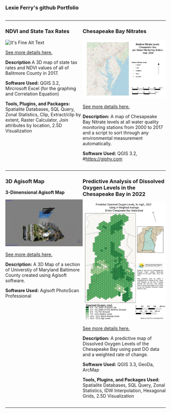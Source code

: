 ### Lexie Ferry's github Portfolio


<!--This is the first row of projects -->
<div style="display:table-row; width:100%; table-layout: fixed">
<div style="display: table-cell; width:370px; margin-right:3px" markdown="1">

---

### NDVI and State Tax Rates 

![It's Fine Alt Text](NDVI_Tax_Rates/Project1mapT2.png)

[See more details here.](https://github.com/lexiejferry/lexiejferry.github.io/blob/master/NDVI_Tax_Rates/NDVI_Tax_Rates.md)

**Description** A 3D map of state tax rates and NDVI values of all of Balitmore County in 2017. 

**Software Used:** QGIS 3.2, Mircrosoft Excel (for the graphing and Correlation Equation)

**Tools, Plugins, and Packages:** Spatialite Databases, SQL Query, Zonal Statistics, Clip, Extract/clip by extent, Raster Calculator, Join attributes by location, 2.5D Visualization

</div>

<div style="display: table-cell; width:370px" markdown="1">

---
### Chesapeake Bay Nitrates



![It's Fine Alt Text](Chesapeake_Nitrates_Map/Nitrates.gif)

[See more details here.](https://github.com/lexiejferry/lexiejferry.github.io/blob/master/Chesapeake_Nitrates_Map/Chesapeake_Nitrates_Map.md)

**Description:** A map of Chesapeake Bay Nitrate levels at all water quality monitoring stations from 2000 to 2017 and a script to sort through any environmental measurement automatically.

**Software Used:** QGIS 3.2, #https://giphy.com

</div>
</div>
<!--This is the second row of projects -->
<div style="display:table-row; width:100%; table-layout: fixed">
<div style="display: table-cell; width:370px; margin-right:3px" markdown="1">
  
---

### 3D Agisoft Map 

**3-Dimensional Agisoft Map**

![Agisoft 3D Map](3D_Map_AGISOFT/Capture2.JPG "Agisoft 3D map")

[See more details here.](https://github.com/lexiejferry/lexiejferry.github.io/blob/master/3D_Map_AGISOFT/3D_Map_AGISOFT.md)

**Description:** A 3D Map of a section of Universtiy of Maryland Baltimore County created using Agisoft software.

**Software Used:** Agisoft PhotoScan Professional

</div>

<div style="display: table-cell; width:370px" markdown="1">

---

### Predictive Analysis of Dissolved Oxygen Levels in the Chesapeake Bay in 2022

![It's Fine Alt Text](DOmap/DO_Prediction.png)

[See more details here.](https://github.com/lexiejferry/lexiejferry.github.io/blob/master/DOmap/DOmap.md)

**Description:** A predictive map of Dissolved Oxygen Levels of the Chesapeake Bay using past DO data and a weighted rate of change.

**Software Used:** QGIS 3.3, GeoDa, ArcMap

**Tools, Plugins, and Packages Used:** Spatialite Databases, SQL Query, Zonal Statistics, IDW Interpolation, Hexagonal Grids, 2.5D Visualization

</div>
</div>

---

